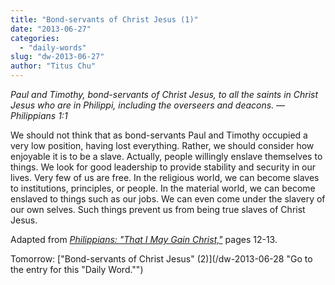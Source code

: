 ```yaml
---
title: "Bond-servants of Christ Jesus (1)"
date: "2013-06-27"
categories: 
  - "daily-words"
slug: "dw-2013-06-27"
author: "Titus Chu"
---
```


_Paul and Timothy, bond-servants of Christ Jesus, to all the saints in Christ Jesus who are in Philippi, including the overseers and deacons._ _— Philippians 1:1_

We should not think that as bond-servants Paul and Timothy occupied a very low position, having lost everything. Rather, we should consider how enjoyable it is to be a slave. Actually, people willingly enslave themselves to things. We look for good leadership to provide stability and security in our lives. Very few of us are free. In the religious world, we can become slaves to institutions, principles, or people. In the material world, we can become enslaved to things such as our jobs. We can even come under the slavery of our own selves. Such things prevent us from being true slaves of Christ Jesus.

Adapted from _[Philippians: "That I May Gain Christ,"](/book-philippians "Go to the listing for this book.")_ pages 12-13.

Tomorrow: ["Bond-servants of Christ Jesus" (2)](/dw-2013-06-28 "Go to the entry for this "Daily Word."")
